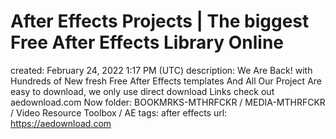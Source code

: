 # After Effects Projects | The biggest Free After Effects Library Online

created: February 24, 2022 1:17 PM (UTC)
description: We Are Back! with Hundreds of New fresh Free After Effects templates And All Our Project Are easy to download, we only use direct download Links check out aedownload.com Now
folder: BOOKMRKS-MTHRFCKR / MEDIA-MTHRFCKR / Video Resource Toolbox / AE
tags: after effects
url: https://aedownload.com